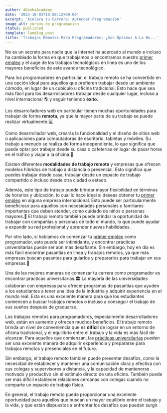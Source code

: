 ```yaml
---
author: 4GeeksAcademy
date: '2023-10-03T10:58:12+00:00'
excerpt: 'Acelera tu Carrera: Aprender Programación'
image_alt: cursos de programacion
status: published
template: landing_post
title: 'Trabajos Remotos Para Programadores: ¿Son Óptimos A La Ho...'
---
```

No es un secreto para nadie que la Internet ha acercado al mundo e incluso ha cambiado la forma en que trabajamos o encontramos nuestro [primer empleo](https://app.aurorajobs.io/jobs) y el auge de los trabajos tecnológicos en línea es uno de los mayores beneficios de este avance tecnológico.


Para los programadores en particular, el trabajo remoto se ha convertido en una opción ideal para aquellos que prefieren trabajar desde un ambiente cómodo, en lugar de un cubículo u oficina tradicional. Esto hace que sea más fácil para los desarrolladores trabajar desde cualquier lugar, incluso a nivel internacional 🌎 y seguir teniendo **éxito.**


Los desarrolladores web en particular tienen muchas oportunidades para trabajar de forma **remota**, ya que la mayor parte de su trabajo se puede realizar virtualmente.💻


Como desarrollador web, crearás la funcionalidad y el diseño de sitios web o aplicaciones para computadoras de escritorio, tabletas y móviles. Su trabajo a menudo se realiza de forma independiente, lo que significa que puede optar por trabajar desde su casa o cafeterías en lugar de pasar horas en el tráfico y viajar a la oficina.🛫


Existen diferentes **modalidades de trabajo remoto** y empresas que ofrecen modelos híbridos de trabajo a distancia o presencial. Esto significa que puedes trabajar desde casa, trabajar desde un espacio de trabajo compartido o incluso desde otra ciudad o estado.


Además, este tipo de trabajo puede brindar mayor flexibilidad en términos de horarios y ubicación, lo cual lo hace ideal si deseas obtener tu [primer empleo](https://app.aurorajobs.io/jobs) en alguna empresa internacional. Esto puede ser particularmente beneficioso para aquellos con necesidades personales o familiares importantes que deben atender, como cuidado de niños o personas mayores.👵 El trabajo remoto también puede brindar la oportunidad de trabajar con compañías y personas de todo el mundo, lo que puede ayudar a expandir su red profesional y aprender nuevas habilidades.


Por otro lado, si hablamos de comenzar tu [primer empleo](https://app.aurorajobs.io/jobs) como programador, esto puede ser intimidante, y encontrar prácticas universitarias puede ser aún más desafiante. Sin embargo, hoy en día es más fácil encontrar pasantías en línea y trabajos remotos, ya que más empresas buscan pasantes para guiarlos y prepararlos para trabajar en sus empresas.🧠


Una de las mejores maneras de comenzar tu carrera como programador es encontrar prácticas universitarias.🏛️ La mayoría de las universidades colaboran con empresas para ofrecer programas de pasantías que ayuden a los estudiantes a tener una idea de la industria y adquirir experiencia en el mundo real. Esta es una excelente manera para que los estudiantes comiencen a buscar trabajos remotos o incluso a conseguir el trabajo de sus sueños después de graduarse.


Los trabajos remotos para programadores, especialmente desarrolladores web, están en aumento y ofrecen muchos beneficios. El trabajo remoto brinda un nivel de conveniencia que es **difícil** de lograr en un entorno de oficina tradicional, y el equilibrio entre el trabajo y la vida es más fácil de alcanzar. Para aquellos que comienzan, las [prácticas universitarias](https://app.aurorajobs.io/jobs) pueden ser una excelente manera de adquirir experiencia y prepararse para trabajos remotos y presenciales en el futuro.


Sin embargo, el trabajo remoto también puede presentar desafíos, como la necesidad de establecer y mantener una comunicación clara y efectiva con sus colegas y supervisores a distancia, y la capacidad de mantenerse motivado y productivo sin el estímulo directo de una oficina. También puede ser más difícil establecer relaciones cercanas con colegas cuando no comparte un espacio de trabajo físico.


En general, el trabajo remoto puede proporcionar una excelente oportunidad para aquellos que buscan un mayor equilibrio entre el trabajo y la vida, y que están dispuestos a enfrentar los desafíos que puedan surgir.


<call-to-action button_text="Enroll now" button_link="https://4geeksacademy.com/es/curso-de-programacion-desde-cero" background="rgba(0, 151, 205, 0.15)" title="Puedes estar más cerca de tu proximo trabajo remoto incribiendote a el Curso de programación desde cero" text="¡Potencia tu Futuro Profesional! Únete Hoy al Curso de Programación desde Cero en 4Geeks Academy"></call-to-action>